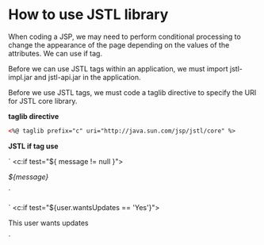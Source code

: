 # How to use JSTL library

When coding a JSP, we may need to perform conditional processing to change the appearance of the page depending on the values of the attributes. We can use if tag.

Before we can use JSTL tags within an application, we must import jstl-impl.jar and jstl-api.jar in the application.

Before we use JSTL tags, we must code a taglib directive to specify the URI for JSTL core library.

**taglib directive**

```xml
<%@ taglib prefix="c" uri="http://java.sun.com/jsp/jstl/core" %>
```

**JSTL if tag use**

`
<c:if test="${ message != null }">
  <p><i>${message}</i></p>
</c:if>
`

`
<c:if test="${user.wantsUpdates == 'Yes'}">
  <p>This user wants updates</p>
</c:if>
`
